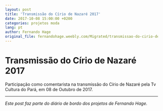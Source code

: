 ```yaml
---
layout: post
title: 'Transmissão do Círio de Nazaré 2017'
date: 2017-10-08 15:00:00 +0200
categories: projetos moda
lang: pt
author: Fernando Hage
original_file: fernandohage.weebly.com/Migrated/transmissao-do-cirio-de-nazare-2017.html
---
```


# Transmissão do Círio de Nazaré 2017

Participação como comentarista na transmissão do Círio de Nazaré pela Tv Cultura do Pará, em 08 de Outubro de 2017.

---

*Este post faz parte do diário de bordo dos projetos de Fernando Hage.*
